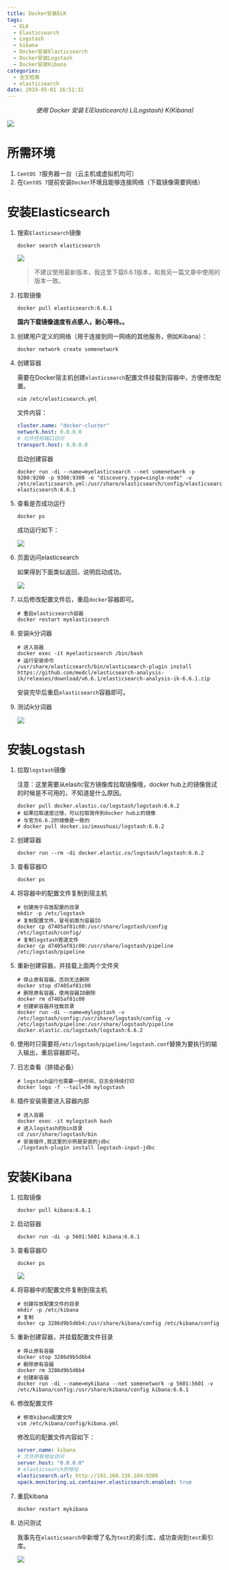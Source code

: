 ```yaml
---
title: Docker安装ELK
tags:
  - ELK
  - Elasticsearch
  - Logstash
  - kibana
  - Docker安装Elasticsearch
  - Docker安装Logstash
  - Docker安装Kibana
categories:
  - 全文检索
  - elasticsearch
date: 2019-05-01 16:51:31
---
```


<center><i>使用 Docker 安装 E(Elasticearch) L(Logstash) K(Kibana)</i></center>

![](https://raw.githubusercontent.com/imxushuai/ForPicGo/master/ELK.png)

<!-- more -->

# 所需环境

1. `CentOS 7`服务器一台（云主机或虚拟机均可）
2. 在`CentOS 7`提前安装`Docker`环境且能够连接网络（下载镜像需要网络）

# 安装Elasticsearch

1. 搜索`Elasticsearch`镜像

   ```shell
   docker search elasticsearch
   ```

   ![](https://raw.githubusercontent.com/imxushuai/ForPicGo/master/20190619213440.png)

   > 不建议使用最新版本，我这里下载6.6.1版本，和我另一篇文章中使用的版本一致。

2. 拉取镜像

   ```shell
   docker pull elasticsearch:6.6.1
   ```

   **国内下载镜像速度有点感人，耐心等待。。**

3. 创建用户定义的网络（用于连接到同一网络的其他服务，例如Kibana）：

   ```shell
   docker network create somenetwork
   ```

4. 创建容器

   需要在Docker宿主机创建`elasticsearch`配置文件挂载到容器中，方便修改配置。

   ```shell
   vim /etc/elasticsearch.yml
   ```

   文件内容：

   ```yaml
   cluster.name: "docker-cluster"
   network.host: 0.0.0.0
   # 允许任何端口访问
   transport.host: 0.0.0.0
   ```

   启动创建容器

   ```shell
   docker run -di --name=myelasticsearch --net somenetwork -p 9200:9200 -p 9300:9300 -e "discovery.type=single-node" -v /etc/elasticsearch.yml:/usr/share/elasticsearch/config/elasticsearch.yml elasticsearch:6.6.1
   ```

5. 查看是否成功运行

   ```shell
   docker ps
   ```

   成功运行如下：

   ![](https://raw.githubusercontent.com/imxushuai/ForPicGo/master/20190619215833.png)

6. 页面访问elasticsearch

   如果得到下面类似返回，说明启动成功。

   ![](https://raw.githubusercontent.com/imxushuai/ForPicGo/master/20190619221154.png)

8. 以后修改配置文件后，重启`docker`容器即可。

   ```shell
   # 重启elasticsearch容器
   docker restart myelasticsearch
   ```

8. 安装ik分词器

   ```shell
   # 进入容器
   docker exec -it myelasticsearch /bin/bash
   # 运行安装命令
   /usr/share/elasticsearch/bin/elasticsearch-plugin install https://github.com/medcl/elasticsearch-analysis-ik/releases/download/v6.6.1/elasticsearch-analysis-ik-6.6.1.zip
   ```

   安装完毕后重启`elasticsearch`容器即可。

9. 测试ik分词器

   ![](https://raw.githubusercontent.com/imxushuai/ForPicGo/master/20190619235926.png)

# 安装Logstash

1. 拉取`logstash`镜像

   注意：这里需要从elasitc官方镜像库拉取镜像哦，docker hub上的镜像我试的时候是不可用的，不知道是什么原因。

   ```shell
   docker pull docker.elastic.co/logstash/logstash:6.6.2
   # 如果拉取速度过慢，可以拉取我传到docker hub上的镜像
   # 与官方6.6.2的镜像是一致的
   # docker pull docker.io/imxushuai/logstash:6.6.2
   ```

2. 创建容器

   ```shell
   docker run --rm -di docker.elastic.co/logstash/logstash:6.6.2
   ```

3. 查看容器ID

   ```shell
   docker ps
   ```

4. 将容器中的配置文件复制到宿主机

   ```shell
   # 创建用于存放配置的目录
   mkdir -p /etc/logstash
   # 复制配置文件，冒号前面为容器ID
   docker cp d7405af81c00:/usr/share/logstash/config /etc/logstash/config/
   # 复制logstash管道文件
   docker cp d7405af81c00:/usr/share/logstash/pipeline /etc/logstash/pipeline
   ```

5. 重新创建容器，并挂载上面两个文件夹

   ```shell
   # 停止原有容器，否则无法删除
   docker stop d7405af81c00
   # 删除原有容器，使用容器ID删除
   docker rm d7405af81c00
   # 创建新容器并挂载目录
   docker run -di --name=mylogstash -v /etc/logstash/config:/usr/share/logstash/config -v /etc/logstash/pipeline:/usr/share/logstash/pipeline docker.elastic.co/logstash/logstash:6.6.2
   ```

6. 使用时只需要将`/etc/logstash/pipeline/logstash.conf`替换为要执行的输入输出，重启容器即可。

7. 日志查看（排错必备）

   ```shell
   # logstash运行也需要一些时间，日志会持续打印
   docker logs -f --tail=30 mylogstash
   ```

8. 插件安装需要进入容器内部

   ```shell
   # 进入容器
   docker exec -it mylogstash bash
   # 进入logstash的bin目录
   cd /usr/share/logstash/bin
   # 安装插件,我这里的示例是安装的jdbc
   ./logstash-plugin install logstash-input-jdbc
   ```

# 安装Kibana

1. 拉取镜像

   ```shell
   docker pull kibana:6.6.1
   ```

2. 启动容器

   ```shell
   docker run -di -p 5601:5601 kibana:6.6.1
   ```

3. 查看容器ID

   ```shell
   docker ps
   ```

   ![](https://raw.githubusercontent.com/imxushuai/ForPicGo/master/20190619232531.png)

4. 将容器中的配置文件复制到宿主机

   ```shell
   # 创建存放配置文件的目录
   mkdir -p /etc/kibana
   # 复制
   docker cp 3286d9b5d6b4:/usr/share/kibana/config /etc/kibana/config
   ```

5. 重新创建容器，并挂载配置文件目录

   ```shell
   # 停止原有容器
   docker stop 3286d9b5d6b4
   # 删除原有容器
   docker rm 3286d9b5d6b4
   # 创建新容器
   docker run -di --name=mykibana --net somenetwork -p 5601:5601 -v /etc/kibana/config:/usr/share/kibana/config kibana:6.6.1
   ```

6. 修改配置文件

   ```shell
   # 修改kibana配置文件
   vim /etc/kibana/config/kibana.yml
   ```

   修改后的配置文件内容如下：

   ```yaml
   server.name: kibana
   # 允许所有地址访问
   server.host: "0.0.0.0"
   # elasticsearch的地址
   elasticsearch.url: http://192.168.136.104:9200
   xpack.monitoring.ui.container.elasticsearch.enabled: true
   ```

7. 重启kibana

   ```shell
   docker restart mykibana
   ```

8. 访问测试

   我事先在`elasticsearch`中新增了名为`test`的索引库，成功查询到`test`索引库。

   ![](https://raw.githubusercontent.com/imxushuai/ForPicGo/master/20190619234107.png)


